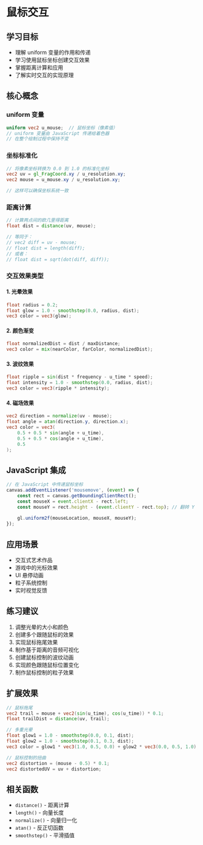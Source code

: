 # 鼠标交互

## 学习目标
- 理解 uniform 变量的作用和传递
- 学习使用鼠标坐标创建交互效果
- 掌握距离计算和应用
- 了解实时交互的实现原理

## 核心概念

### uniform 变量
```glsl
uniform vec2 u_mouse;  // 鼠标坐标（像素值）
// uniform 变量由 JavaScript 传递给着色器
// 在整个绘制过程中保持不变
```

### 坐标标准化
```glsl
// 将像素坐标转换为 0.0 到 1.0 的标准化坐标
vec2 uv = gl_FragCoord.xy / u_resolution.xy;
vec2 mouse = u_mouse.xy / u_resolution.xy;

// 这样可以确保坐标系统一致
```

### 距离计算
```glsl
// 计算两点间的欧几里得距离
float dist = distance(uv, mouse);

// 等同于：
// vec2 diff = uv - mouse;
// float dist = length(diff);
// 或者：
// float dist = sqrt(dot(diff, diff));
```

### 交互效果类型

#### 1. 光晕效果
```glsl
float radius = 0.2;
float glow = 1.0 - smoothstep(0.0, radius, dist);
vec3 color = vec3(glow);
```

#### 2. 颜色渐变
```glsl
float normalizedDist = dist / maxDistance;
vec3 color = mix(nearColor, farColor, normalizedDist);
```

#### 3. 波纹效果
```glsl
float ripple = sin(dist * frequency - u_time * speed);
float intensity = 1.0 - smoothstep(0.0, radius, dist);
vec3 color = vec3(ripple * intensity);
```

#### 4. 磁场效果
```glsl
vec2 direction = normalize(uv - mouse);
float angle = atan(direction.y, direction.x);
vec3 color = vec3(
    0.5 + 0.5 * sin(angle + u_time),
    0.5 + 0.5 * cos(angle + u_time),
    0.5
);
```

## JavaScript 集成
```javascript
// 在 JavaScript 中传递鼠标坐标
canvas.addEventListener('mousemove', (event) => {
    const rect = canvas.getBoundingClientRect();
    const mouseX = event.clientX - rect.left;
    const mouseY = rect.height - (event.clientY - rect.top); // 翻转 Y 轴
    
    gl.uniform2f(mouseLocation, mouseX, mouseY);
});
```

## 应用场景
- 交互式艺术作品
- 游戏中的光标效果
- UI 悬停动画
- 粒子系统控制
- 实时视觉反馈

## 练习建议
1. 调整光晕的大小和颜色
2. 创建多个跟随鼠标的效果
3. 实现鼠标拖尾效果
4. 制作基于距离的音频可视化
5. 创建鼠标控制的波纹动画
6. 实现颜色跟随鼠标位置变化
7. 制作鼠标控制的粒子效果

## 扩展效果
```glsl
// 鼠标拖尾
vec2 trail = mouse + vec2(sin(u_time), cos(u_time)) * 0.1;
float trailDist = distance(uv, trail);

// 多重光晕
float glow1 = 1.0 - smoothstep(0.0, 0.1, dist);
float glow2 = 1.0 - smoothstep(0.1, 0.3, dist);
vec3 color = glow1 * vec3(1.0, 0.5, 0.0) + glow2 * vec3(0.0, 0.5, 1.0);

// 鼠标控制的扭曲
vec2 distortion = (mouse - 0.5) * 0.1;
vec2 distortedUV = uv + distortion;
```

## 相关函数
- `distance()` - 距离计算
- `length()` - 向量长度
- `normalize()` - 向量归一化
- `atan()` - 反正切函数
- `smoothstep()` - 平滑插值